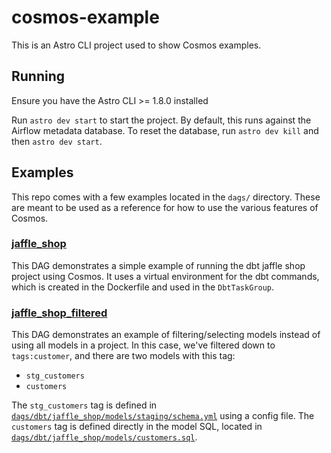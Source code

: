 # cosmos-example

This is an Astro CLI project used to show Cosmos examples.

## Running

Ensure you have the Astro CLI >= 1.8.0 installed

Run `astro dev start` to start the project. By default, this runs against the Airflow metadata database. To reset the database, run `astro dev kill` and then `astro dev start`.

## Examples

This repo comes with a few examples located in the `dags/` directory. These are meant to be used as a reference for how to use the various features of Cosmos.

### [jaffle_shop](dags/jaffle_shop.py)

This DAG demonstrates a simple example of running the dbt jaffle shop project using Cosmos. It uses a virtual environment for the dbt commands, which is created in the Dockerfile and used in the `DbtTaskGroup`.

### [jaffle_shop_filtered](dags/jaffle_shop_filtered.py)

This DAG demonstrates an example of filtering/selecting models instead of using all models in a project. In this case, we've filtered down to `tags:customer`, and there are two models with this tag:
- `stg_customers`
- `customers`

The `stg_customers` tag is defined in [`dags/dbt/jaffle_shop/models/staging/schema.yml`](dags/dbt/jaffle_shop/models/staging/schema.yml) using a config file. The `customers` tag is defined directly in the model SQL, located in [`dags/dbt/jaffle_shop/models/customers.sql`](dags/dbt/jaffle_shop/models/customers.sql).

